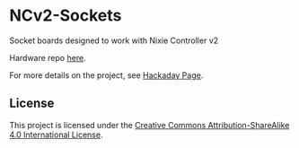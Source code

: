 # NCv2-Sockets
Socket boards designed to work with Nixie Controller v2

Hardware repo [here](https://github.com/DanielHeEGG/Nixie-Controller-v2).

For more details on the project, see [Hackaday Page](https://hackaday.io/project/181819-nixie-clock-controller-v2).

## License
This project is licensed under the [Creative Commons Attribution-ShareAlike 4.0 International License](http://creativecommons.org/licenses/by-sa/4.0/).